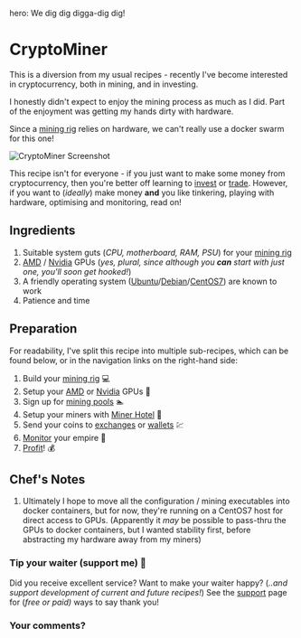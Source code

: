 hero: We dig dig digga-dig dig!

# CryptoMiner

This is a diversion from my usual recipes - recently I've become interested in cryptocurrency, both in mining, and in investing.

I honestly didn't expect to enjoy the mining process as much as I did. Part of the enjoyment was getting my hands dirty with hardware.

Since a [mining rig](/recipes/cryptominer/mining-rig/) relies on hardware, we can't really use a docker swarm for this one!

![CryptoMiner Screenshot](../images/cryptominer.png)

This recipe isn't for everyone - if you just want to make some money from cryptocurrency, then you're better off learning to [invest](https://www.reddit.com/r/CryptoCurrency/) or [trade](https://www.reddit.com/r/CryptoMarkets/). However, if you want to (_ideally_) make money **and** you like tinkering, playing with hardware, optimising and monitoring, read on!

## Ingredients

1. Suitable system guts (_CPU, motherboard, RAM, PSU_) for your [mining rig](/recipes/cryptominer/mining-rig/)
2. [AMD](/recipes/cryptominer/amd-gpu/) / [Nvidia](/recipes/cryptominer/nvidia-gpu/) GPUs (_yes, plural, since although you **can** start with just one, you'll soon get hooked!_)
3. A friendly operating system ([Ubuntu](https://www.ubuntu.com/)/[Debian](https://www.debian.org/)/[CentOS7](https://www.centos.org/download/)) are known to work
4. Patience and time

## Preparation

For readability, I've split this recipe into multiple sub-recipes, which can be found below, or in the navigation links on the right-hand side:

1. Build your [mining rig](/recipes/cryptominer/mining-rig/) 💻
2. Setup your [AMD](/recipes/cryptominer/amd-gpu/) or [Nvidia](/recipes/cryptominer/nvidia-gpu/) GPUs 🎨
3. Sign up for [mining pools](/recipes/cryptominer/mining-pool/) :swimmer:
4. Setup your miners with [Miner Hotel](/recipes/cryptominer/minerhotel/) 🏨
5. Send your coins to [exchanges](/recipes/cryptominer/exchange/) or [wallets](/recipes/cryptominer/wallet/) 💹
6. [Monitor](/recipes/cryptominer/monitor/) your empire :heartbeat:
7. [Profit](/recipes/cryptominer/profit/)! 💰

## Chef's Notes

1. Ultimately I hope to move all the configuration / mining executables into docker containers, but for now, they're running on a CentOS7 host for direct access to GPUs. (Apparently it _may_ be possible to pass-thru the GPUs to docker containers, but I wanted stability first, before abstracting my hardware away from my miners)

### Tip your waiter (support me) 👏

Did you receive excellent service? Want to make your waiter happy? (_..and support development of current and future recipes!_) See the [support](/support/) page for (_free or paid)_ ways to say thank you! 

### Your comments? 
